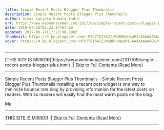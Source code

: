 ```yaml
---
title: Simple Recent Posts Blogger Plus Thumbnails
description: Simple Recent Posts Blogger Plus Thumbnails
author: Dimas Lanjaka Kumala Indra
url: https://www.webmanajemen.com/2017/09/simple-recent-posts-blogger-plus.html
date: 2019-07-22T03:23:17+07:00
updated: 2017-09-11T17:23:00.000Z
thumbnail: https://4.bp.blogspot.com/-M7b7TGI5AZI/WaRRhUHpaMI/AAAAAAAAABs/6QHVYugtOzwTqYJqNN7FkWZM_MOl83csACLcBGAs/s320/Screenshot_2017-08-29-00-22-36-950_com.android.chrome.png
cover: https://4.bp.blogspot.com/-M7b7TGI5AZI/WaRRhUHpaMI/AAAAAAAAABs/6QHVYugtOzwTqYJqNN7FkWZM_MOl83csACLcBGAs/s320/Screenshot_2017-08-29-00-22-36-950_com.android.chrome.png
---
```


<hr/> [THIS SITE IS MIRROR](https://www.webmanajemen.com/2017/09/simple-recent-posts-blogger-plus.html) || <a href="https://www.webmanajemen.com/2017/09/simple-recent-posts-blogger-plus.html" rel="follow" class="button" id="read-more">Skip to Full Contents (Read More)</a> <hr/> Simple Recent Posts Blogger Plus Thumbnails - Simple Recent Posts Blogger Plus Thumbnails Installing a recent post widget is one way to minimize bounce rate blog by providing information for the latest posts on readers.  With so readers will easily find the most warm posts on the blog.

Ma <hr/> [THIS SITE IS MIRROR](https://www.webmanajemen.com/2017/09/simple-recent-posts-blogger-plus.html) || <a href="https://www.webmanajemen.com/2017/09/simple-recent-posts-blogger-plus.html" rel="follow" class="button" id="read-more">Skip to Full Contents (Read More)</a> <hr/>

<script>
    if (location.host.includes('dimaslanjaka12')) {
      location.replace('https://www.webmanajemen.com/2017/09/simple-recent-posts-blogger-plus.html');
    }
  </script>
